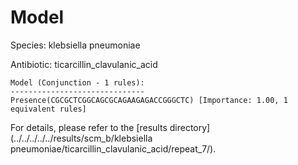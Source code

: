 
# Model

Species: klebsiella pneumoniae

Antibiotic: ticarcillin_clavulanic_acid

```
Model (Conjunction - 1 rules):
------------------------------
Presence(CGCGCTCGGCAGCGCAGAAGAGACCGGGCTC) [Importance: 1.00, 1 equivalent rules]

```

For details, please refer to the [results directory](../../../../../results/scm_b/klebsiella pneumoniae/ticarcillin_clavulanic_acid/repeat_7/).

